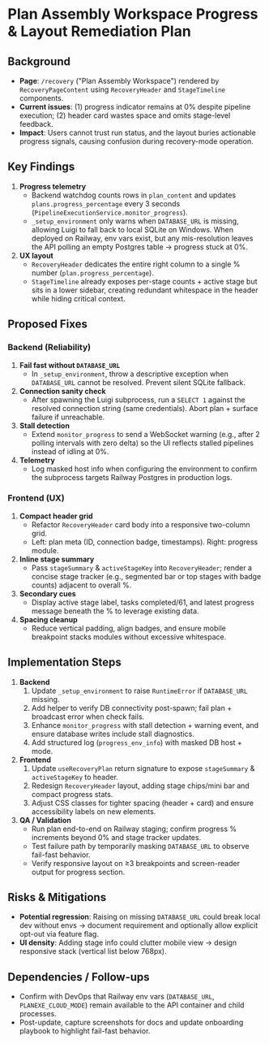 # Plan Assembly Workspace Progress & Layout Remediation Plan

## Background
- **Page**: `/recovery` ("Plan Assembly Workspace") rendered by `RecoveryPageContent` using `RecoveryHeader` and `StageTimeline` components.
- **Current issues**: (1) progress indicator remains at 0% despite pipeline execution; (2) header card wastes space and omits stage-level feedback.
- **Impact**: Users cannot trust run status, and the layout buries actionable progress signals, causing confusion during recovery-mode operation.

## Key Findings
1. **Progress telemetry**
   - Backend watchdog counts rows in `plan_content` and updates `plans.progress_percentage` every 3 seconds (`PipelineExecutionService.monitor_progress`).
   - `_setup_environment` only warns when `DATABASE_URL` is missing, allowing Luigi to fall back to local SQLite on Windows. When deployed on Railway, env vars exist, but any mis-resolution leaves the API polling an empty Postgres table → progress stuck at 0%.
2. **UX layout**
   - `RecoveryHeader` dedicates the entire right column to a single % number (`plan.progress_percentage`).
   - `StageTimeline` already exposes per-stage counts + active stage but sits in a lower sidebar, creating redundant whitespace in the header while hiding critical context.

## Proposed Fixes
### Backend (Reliability)
1. **Fail fast without `DATABASE_URL`**
   - In `_setup_environment`, throw a descriptive exception when `DATABASE_URL` cannot be resolved. Prevent silent SQLite fallback.
2. **Connection sanity check**
   - After spawning the Luigi subprocess, run a `SELECT 1` against the resolved connection string (same credentials). Abort plan + surface failure if unreachable.
3. **Stall detection**
   - Extend `monitor_progress` to send a WebSocket warning (e.g., after 2 polling intervals with zero delta) so the UI reflects stalled pipelines instead of idling at 0%.
4. **Telemetry**
   - Log masked host info when configuring the environment to confirm the subprocess targets Railway Postgres in production logs.

### Frontend (UX)
1. **Compact header grid**
   - Refactor `RecoveryHeader` card body into a responsive two-column grid.
   - Left: plan meta (ID, connection badge, timestamps). Right: progress module.
2. **Inline stage summary**
   - Pass `stageSummary` & `activeStageKey` into `RecoveryHeader`; render a concise stage tracker (e.g., segmented bar or top stages with badge counts) adjacent to overall %.
3. **Secondary cues**
   - Display active stage label, tasks completed/61, and latest progress message beneath the % to leverage existing data.
4. **Spacing cleanup**
   - Reduce vertical padding, align badges, and ensure mobile breakpoint stacks modules without excessive whitespace.

## Implementation Steps
1. **Backend**
   1. Update `_setup_environment` to raise `RuntimeError` if `DATABASE_URL` missing.
   2. Add helper to verify DB connectivity post-spawn; fail plan + broadcast error when check fails.
   3. Enhance `monitor_progress` with stall detection + warning event, and ensure database writes include stall diagnostics.
   4. Add structured log (`progress_env_info`) with masked DB host + mode.
2. **Frontend**
   1. Update `useRecoveryPlan` return signature to expose `stageSummary` & `activeStageKey` to header.
   2. Redesign `RecoveryHeader` layout, adding stage chips/mini bar and compact progress stats.
   3. Adjust CSS classes for tighter spacing (header + card) and ensure accessibility labels on new elements.
3. **QA / Validation**
   - Run plan end-to-end on Railway staging; confirm progress % increments beyond 0% and stage tracker updates.
   - Test failure path by temporarily masking `DATABASE_URL` to observe fail-fast behavior.
   - Verify responsive layout on ≥3 breakpoints and screen-reader output for progress section.

## Risks & Mitigations
- **Potential regression**: Raising on missing `DATABASE_URL` could break local dev without envs → document requirement and optionally allow explicit opt-out via feature flag.
- **UI density**: Adding stage info could clutter mobile view → design responsive stack (vertical list below 768px).

## Dependencies / Follow-ups
- Confirm with DevOps that Railway env vars (`DATABASE_URL`, `PLANEXE_CLOUD_MODE`) remain available to the API container and child processes.
- Post-update, capture screenshots for docs and update onboarding playbook to highlight fail-fast behavior.
